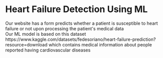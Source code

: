 <h1> Heart Failure Detection Using ML </h1>
Our website has a form predicts whether a patient is susceptible to heart failure or not upon processing the patient's medical data<br>
Our ML model is based on this dataset https://www.kaggle.com/datasets/fedesoriano/heart-failure-prediction?resource=download which contains 
medical information about people reported having cardiovascular diseases<br>


